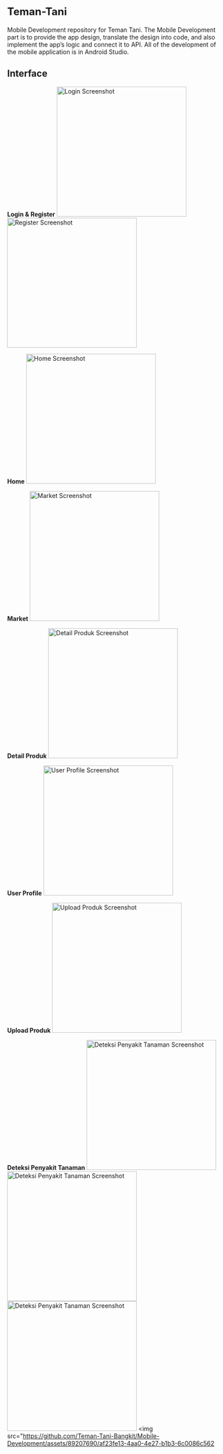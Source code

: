 # <span style="font-size: 24px;">Teman-Tani</span>
Mobile Development repository for Teman Tani. The Mobile Development part is to provide the app design, translate the design into code, and also implement the app’s logic and connect it to API. All of the development of the mobile application is in Android Studio.

## Interface
**Login & Register**
<img src="https://github.com/Teman-Tani-Bangkit/Mobile-Development/assets/89207690/e5b4cea8-6995-45ce-9948-b79f19090beb" width="300" alt="Login Screenshot">
<img src="https://github.com/Teman-Tani-Bangkit/Mobile-Development/assets/89207690/9755bf8f-9a02-4982-965b-802b2433b3d4" width="300" alt="Register Screenshot">

**Home**
<img src="https://github.com/Teman-Tani-Bangkit/Mobile-Development/assets/89207690/e5b4cea8-6995-45ce-9948-b79f19090beb" width="300" alt="Home Screenshot">

**Market**
<img src="https://github.com/Teman-Tani-Bangkit/Mobile-Development/assets/89207690/2d5cd293-43fb-40a5-aa0e-183c4f8cec2a" width="300" alt="Market Screenshot">

**Detail Produk**
<img src="https://github.com/Teman-Tani-Bangkit/Mobile-Development/assets/89207690/b46efa2b-12a8-4ace-adba-88acf98acc80" width="300" alt="Detail Produk Screenshot">

**User Profile**
<img src="https://github.com/Teman-Tani-Bangkit/Mobile-Development/assets/89207690/e9208891-9804-4ddf-a44a-b5840ec89c61" width="300" alt="User Profile Screenshot">

**Upload Produk**
<img src="https://github.com/Teman-Tani-Bangkit/Mobile-Development/assets/89207690/25f1e95b-9594-42c6-a7d1-145091fbb0ac" width="300" alt="Upload Produk Screenshot">

**Deteksi Penyakit Tanaman**
<img src="https://github.com/Teman-Tani-Bangkit/Mobile-Development/assets/89207690/f879da84-0958-419b-92a5-f3145b0eaca9" width="300" alt="Deteksi Penyakit Tanaman Screenshot">
<img src="https://github.com/Teman-Tani-Bangkit/Mobile-Development/assets/89207690/099c17be-fd3e-4dbf-861d-382e1c50cff1" width="300" alt="Deteksi Penyakit Tanaman Screenshot">
<img src="https://github.com/Teman-Tani-Bangkit/Mobile-Development/assets/89207690/7603a831-d9e9-4306-8842-1c1af10b3caf" width="300" alt="Deteksi Penyakit Tanaman Screenshot">
<img src="https://github.com/Teman-Tani-Bangkit/Mobile-Development/assets/89207690/af23fe13-4aa0-4e27-b1b3-6c0086c562
